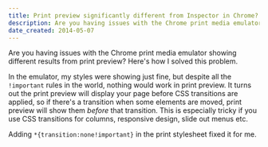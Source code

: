 ```yaml
---
title: Print preview significantly different from Inspector in Chrome?
description: Are you having issues with the Chrome print media emulator showing different results from print preview? Here's how I solved this problem.
date_created: 2014-05-07
---
```


Are you having issues with the Chrome print media emulator showing different results from print preview? Here's how I solved this problem.

In the emulator, my styles were showing just fine, but despite all the `!important` rules in the world, nothing would work in print preview. It turns out the print preview will display your page before CSS transitions are applied, so if there's a transition when some elements are moved, print preview will show them *before* that transition. This is especially tricky if you use CSS transitions for columns, responsive design, slide out menus etc.

Adding `*{transition:none!important}` in the print stylesheet fixed it for me.

